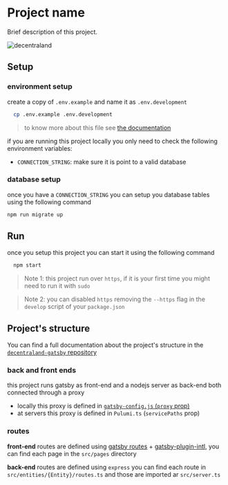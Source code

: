 # Project name

Brief description of this project.

![decentraland](https://decentraland.org/images/fallback-hero.jpg)

## Setup

### environment setup

create a copy of `.env.example` and name it as `.env.development`

```bash
  cp .env.example .env.development
```

> to know more about this file see [the documentation](https://www.gatsbyjs.com/docs/how-to/local-development/environment-variables/#defining-environment-variables)

if you are running this project locally you only need to check the following environment variables:

* `CONNECTION_STRING`: make sure it is point to a valid database

### database setup

once you have a `CONNECTION_STRING` you can setup you database tables using the following command

```bash
npm run migrate up
```

## Run

once you setup this project you can start it using the following command

```bash
  npm start
```

> Note 1: this project run over `https`, if it is your first time you might need to run it with `sudo`

> Note 2: you can disabled `https` removing the `--https` flag in the `develop` script of your `package.json`

## Project's structure

You can find a full documentation about the project's structure in the [`decentraland-gatsby` repository](https://github.com/decentraland/decentraland-gatsby#project-structure)

### back and front ends

this project runs gatsby as front-end and a nodejs server as back-end both connected through a proxy

* locally this proxy is defined in [`gatsby-config.js` (`proxy` prop)](https://www.gatsbyjs.com/docs/api-proxy/#gatsby-skip-here)
* at servers this proxy is defined in `Pulumi.ts` (`servicePaths` prop)

### routes

**front-end** routes are defined using [gatsby routes](https://www.gatsbyjs.com/docs/reference/routing/creating-routes/#define-routes-in-srcpages) + [gatsby-plugin-intl](https://www.gatsbyjs.com/plugins/gatsby-plugin-intl/?=gatsby-plugin-intl), you can find each page in the `src/pages` directory

**back-end** routes are defined using `express` you can find each route in `src/entities/{Entity}/routes.ts` and those are imported ar `src/server.ts`
